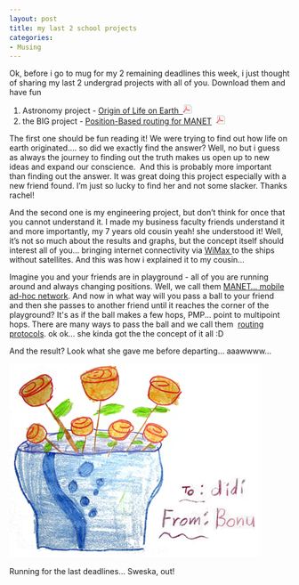 ```yaml
---
layout: post
title: my last 2 school projects
categories:
- Musing
---
```



Ok, before i go to mug for my 2 remaining deadlines this week, i just thought of sharing my last 2 undergrad projects with all of you. Download them and have fun

1. Astronomy project - [Origin of Life on Earth  ](/docs/newsletter.pdf) ![](/img/pdf.png)
2. the BIG project - [Position-Based routing for MANET](/docs/pro.pdf)  ![](/img/pdf.png)

The first one should be fun reading it! We were trying to find out how life on earth originated…. so did we exactly find the answer? Well, no but i guess as always the journey to finding out the truth makes us open up to new ideas and expand our conscience.  And this is probably more important than finding out the answer. It was great doing this project especially with a new friend found. I’m just so lucky to find her and not some slacker. Thanks rachel!

And the second one is my engineering project, but don’t think for once that you cannot understand it. I made my business faculty friends understand it and more importantly, my 7 years old cousin yeah! she understood it! Well, it’s not so much about the results and graphs, but the concept itself should interest all of you… bringing internet connectivity via [WiMax ](http://en.wikipedia.org/wiki/WiMAX)to the ships without satellites. And this was how i explained it to my cousin…

Imagine you and your friends are in playground - all of you are running around and always changing positions. Well, we call them [MANET… mobile ad-hoc network](http://en.wikipedia.org/wiki/Mobile_ad-hoc_network). And now in what way will you pass a ball to your friend and then she passes to another friend until it reaches the corner of the playground? It's as if the ball makes a few hops, PMP... point to multipoint hops. There are many ways to pass the ball and we call them  [routing protocols](http://en.wikipedia.org/wiki/Routing). ok ok… she kinda got the the concept of it all :D

And the result? Look what she gave me before departing… aaawwww…

![](/img/bonu7854930327489.jpg)

Running for the last deadlines… Sweska, out!
